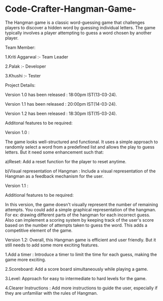 # Code-Crafter-Hangman-Game-
The Hangman game is a classic word-guessing game that challenges players to discover a hidden word by guessing individual letters. The game typically involves a player attempting to guess a word chosen by another player.


Team Member:

1.Kriti Aggarwal :- Team Leader

2.Palak          :- Developer

3.Khushi         :- Tester

Project Details:

Version 1.0 has been released : 18:00pm IST(13-03-24).

Version 1.1 has been released : 20:00pm IST(14-03-24).

Version 1.2 has been released : 18:30pm IST(15-03-24).


Additonal features to be required:


Version 1.0 :

The game looks well-structured and functional. It uses a simple approach to randomly select a word from a predefined list and allows the play to guess letters. But it need some enhancement such that:

a)Reset: Add a reset function for the player to reset anytime.

b)Visual representation of Hangman : Include a visual representation of the Hangman as a feedback mechanism for the user.

Version 1.1 :

Additional features to be required:

In this version, the game doesn't visually represent the number of remaining attempts. You could add a simple graphical representation of the hangman. For ex: drawing different parts of the hangman for each incorrect guess. Also can implement a scoring system by keeping track of the user's score based on the number of attempts taken to guess the word. This adds a competitive element of the game.

Version 1.2: Overall, this Hangman game is efficient and user friendly. But it still needs to add some more exciting features.

1.Add a timer : Introduce a timer to limit the time for each guess, making the game more exciting.

2.Scoreboard: Add a score board simultaneously while playing a game.

3.Level: Approach for easy to intermediate to hard levels for the game. 

4.Clearer Instructions : Add more instructions to guide the user, especially if they are unfamiliar with the rules of Hangman.

